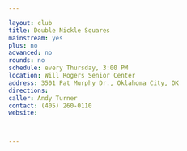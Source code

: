 ```yaml
---

layout: club
title: Double Nickle Squares
mainstream: yes
plus: no
advanced: no
rounds: no
schedule: every Thursday, 3:00 PM
location: Will Rogers Senior Center
address: 3501 Pat Murphy Dr., Oklahoma City, OK
directions: 
caller: Andy Turner
contact: (405) 260-0110
website: 



---
```


